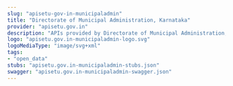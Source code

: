```yaml
---
slug: "apisetu-gov-in-municipaladmin"
title: "Directorate of Municipal Administration, Karnataka"
provider: "apisetu.gov.in"
description: "APIs provided by Directorate of Municipal Administration, Karnataka."
logo: "apisetu.gov.in-municipaladmin-logo.svg"
logoMediaType: "image/svg+xml"
tags:
- "open_data"
stubs: "apisetu.gov.in-municipaladmin-stubs.json"
swagger: "apisetu.gov.in-municipaladmin-swagger.json"
---
```


